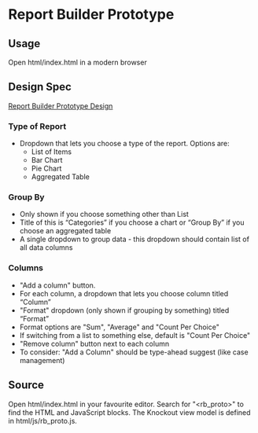 Report Builder Prototype
========================

Usage
-----

Open html/index.html in a modern browser


Design Spec
-----------

[Report Builder Prototype Design](https://docs.google.com/document/d/18cm2wmajcysXNCFopXf0hKvoadC6hPB_gn6JHWixv0A/edit#)

### Type of Report

* Dropdown that lets you choose a type of the report. Options are:
  * List of Items
  * Bar Chart
  * Pie Chart
  * Aggregated Table

### Group By

* Only shown if you choose something other than List
* Title of this is “Categories” if you choose a chart or “Group By” if you choose an aggregated table
* A single dropdown to group data - this dropdown should contain list of all data columns

### Columns

* "Add a column" button.
* For each column, a dropdown that lets you choose column titled “Column”
* "Format" dropdown (only shown if grouping by something) titled “Format”
* Format options are "Sum", "Average" and "Count Per Choice"
* If switching from a list to something else, default is "Count Per Choice"
* "Remove column" button next to each column
* To consider: "Add a Column" should be type-ahead suggest (like case management)


Source
------

Open html/index.html in your favourite editor. Search for "<rb_proto>" to find
the HTML and JavaScript blocks. The Knockout view model is defined in
html/js/rb_proto.js.
